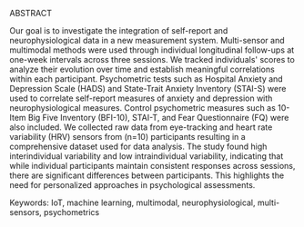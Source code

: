 ABSTRACT

Our goal is to investigate the integration of self-report and neurophysiological data in a new measurement
system. Multi-sensor and multimodal methods were used through individual longitudinal follow-ups at one-week
intervals across three sessions. We tracked individuals' scores to analyze their evolution over time and establish
meaningful correlations within each participant. Psychometric tests such as Hospital Anxiety and Depression Scale
(HADS) and State-Trait Anxiety Inventory (STAI-S) were used to correlate self-report measures of anxiety and
depression with neurophysiological measures. Control psychometric measures such as 10-Item Big Five Inventory
(BFI-10), STAI-T, and Fear Questionnaire (FQ) were also included. We collected raw data from eye-tracking and
heart rate variability (HRV) sensors from (n=10) participants resulting in a comprehensive dataset used for data
analysis. The study found high interindividual variability and low intraindividual variability, indicating that while
individual participants maintain consistent responses across sessions, there are significant differences between
participants. This highlights the need for personalized approaches in psychological assessments.



Keywords: IoT, machine learning, multimodal, neurophysiological, multi-sensors, psychometrics
